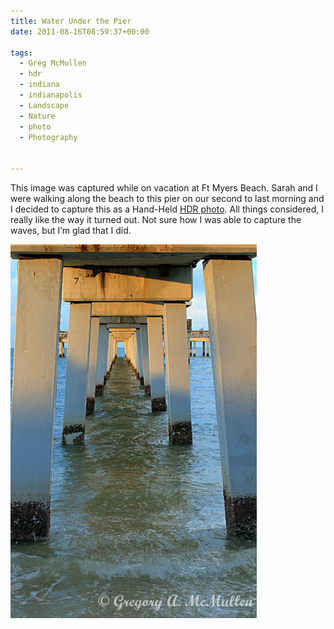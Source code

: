 ```yaml
---
title: Water Under the Pier
date: 2011-08-16T08:59:37+00:00

tags:
  - Greg McMullen
  - hdr
  - indiana
  - indianapolis
  - Landscape
  - Nature
  - photo
  - Photography


---
```

This image was captured while on vacation at Ft Myers Beach. Sarah and I were walking along the beach to this pier on our second to last morning and I decided to capture this as a Hand-Held [HDR photo](http://en.wikipedia.org/wiki/High_dynamic_range_imaging). All things considered, I really like the way it turned out. Not sure how I was able to capture the waves, but I&#8217;m glad that I did.

![](/images/posts/Water-Under-the-Pier.jpg)

